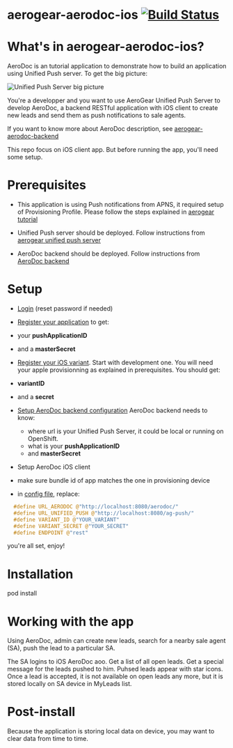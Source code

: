 # aerogear-aerodoc-ios [![Build Status](https://travis-ci.org/aerogear/aerogear-aerodoc-ios.png)](https://travis-ci.org/aerogear/aerogear-aerodoc-ios)

What's in aerogear-aerodoc-ios?
============================
AeroDoc is an tutorial application to demonstrate how to build an application using Unified Push server. To get the big picture:


![Unified Push Server big picture](https://github.com/aerogear/aerogear.org/blob/master/docs/unifiedpush/ups_userguide/img/aerogear_unified_push_server.png "Unified Push Server big picture")


You're a developper and you want to use AeroGear Unified Push Server to develop AeroDoc, a backend RESTful application with iOS client to create new leads and send them as push notifications to sale agents. 

If you want to know more about AeroDoc description, see [aerogear-aerodoc-backend](https://github.com/aerogear/aerogear-aerodoc-backend/blob/master/readme.md#description-of-the-application)

This repo focus on iOS client app. But before running the app, you'll need some setup. 

Prerequisites
=============
* This application is using Push notifications from APNS, it required setup of Provisioning Profile. 
Please follow the steps explained in [aerogear tutorial](http://aerogear.org/docs/unifiedpush/aerogear-push-ios/)

* Unified Push server should be deployed. Follow instructions from [aerogear unified push server](https://github.com/aerogear/aerogear-unifiedpush-server)

* AeroDoc backend should be deployed. Follow instructions from [AeroDoc backend](https://github.com/aerogear/aerogear-aerodoc-backend/blob/master/readme.md#deploying-the-app)

Setup
======
* [Login](http://aerogear.org/docs/unifiedpush/ups_userguide/admin-ui/#_login_and_landing_page) (reset password if needed) 

* [Register your application](http://aerogear.org/docs/unifiedpush/ups_userguide/admin-ui/#_create_and_manage_pushapplication) to get: 
 * your **pushApplicationID** 
 * and a **masterSecret** 

* [Register your iOS variant](http://aerogear.org/docs/unifiedpush/ups_userguide/admin-ui/#_create_and_manage_variants). Start with development one. You will need your apple provisionning as explained in prerequisites. You should get:
 * **variantID** 
 * and a **secret**

* [Setup AeroDoc backend configuration](https://github.com/aerogear/aerogear-aerodoc-backend/blob/master/readme.md#configure-the-push-server-details) AeroDoc backend needs to know:
  * where url is your Unified Push Server, it could be local or running on OpenShift.
  * what is your **pushApplicationID**
  * and **masterSecret**

* Setup AeroDoc iOS client
 * make sure bundle id of app matches the one in provisioning device
 * in [config file](https://github.com/aerogear/aerogear-aerodoc-ios/blob/master/AeroDoc/AeroDoc/Classes/Config/AGConfig.h), replace:

```c
  #define URL_AERODOC @"http://localhost:8080/aerodoc/"
  #define URL_UNIFIED_PUSH @"http://localhost:8080/ag-push/"
  #define VARIANT_ID @"YOUR_VARIANT"
  #define VARIANT_SECRET @"YOUR_SECRET"
  #define ENDPOINT @"rest"
```

you're all set, enjoy!

Installation
===========
 pod install

Working with the app
====================
Using AeroDoc, admin can create new leads, search for a nearby sale agent (SA), push the lead to a particular SA.

The SA logins to iOS AeroDoc aoo. Get a list of all open leads. Get a special message for the leads pushed to him. Puhsed leads appear with star icons. Once a lead is accepted, it is not available on open leads any more, but it is stored locally on SA device in MyLeads list. 

Post-install
============
Because the application is storing local data on device, you may want to clear data from time to time. 
